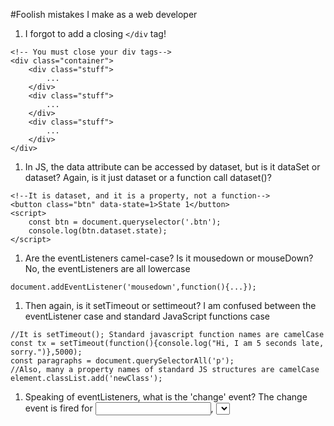 #Foolish mistakes I make as a web developer

1. I forgot to add a closing `</div` tag!
```
<!-- You must close your div tags-->
<div class="container"> 
	<div class="stuff">
		...
	</div>
	<div class="stuff">
		...
	</div>
	<div class="stuff">
		...
	</div>
</div>
```

1. In JS, the data attribute can be accessed by dataset, but is it dataSet or dataset?
Again, is it just dataset or a function call dataset()?
```
<!--It is dataset, and it is a property, not a function-->
<button class="btn" data-state=1>State 1</button>
<script>
 	const btn = document.queryselector('.btn');
	console.log(btn.dataset.state);
</script>
```

1. Are the eventListeners camel-case? Is it mousedown or mouseDown? 
No, the eventListeners are all lowercase
```
document.addEventListener('mousedown',function(){...});
``` 

1. Then again, is it setTimeout or settimeout? I am confused between the eventListener case and standard JavaScript functions case
```
//It is setTimeout(); Standard javascript function names are camelCase
const tx = setTimeout(function(){console.log("Hi, I am 5 seconds late, sorry.")},5000);
const paragraphs = document.querySelectorAll('p');
//Also, many a property names of standard JS structures are camelCase
element.classList.add('newClass');
```

1. Speaking of eventListeners, what is the 'change' event?
The change event is fired for <input>, <select>, and <textarea> elements when a change to the element's value is committed by the user. Unlike the input event, the change event is not necessarily fired for each change to an element's value.

1. Do I use fat arrow function or normal function?
```
/*
A normal anonymous function identifies the calling element as ’this’
But an arrow function inherits ‘this’ from its parent.
*/

//If you want to create a new scope for 'this' and dive right into the created element, use a normal function.
<!DOCTYPE html>
<html>
<body>
<style>
.elem1{
	background: crimson;
	color: white;
	width:300px;
	height:200px;
}
</style>
<div class="elem1"></div>
<script>
	const elem1 = document.querySelector('.elem1');
	elem1.addEventListener('click',function(){
	console.log("I am a standard function and my this is:",this);
	// this returns 'elem1' in this example. The standard function is bounded by the parent which is document.
	});
</script>
</body>
</html>
```
Learn more about it [Here](http://thesagittariusme.blogspot.com/2017/02/es6-arrow-functions-this.html)

